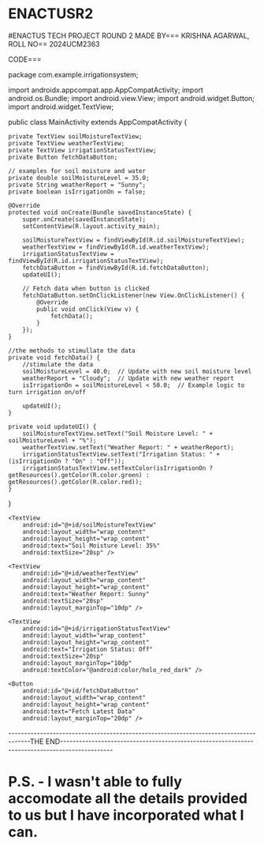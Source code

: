 # ENACTUSR2

#ENACTUS TECH PROJECT ROUND 2 MADE BY=== KRISHNA AGARWAL, ROLL NO== 2024UCM2363

CODE===

package com.example.irrigationsystem;

import androidx.appcompat.app.AppCompatActivity;
import android.os.Bundle;
import android.view.View;
import android.widget.Button;
import android.widget.TextView;

public class MainActivity extends AppCompatActivity {

    private TextView soilMoistureTextView;
    private TextView weatherTextView;
    private TextView irrigationStatusTextView;
    private Button fetchDataButton;

    // examples for soil moisture and water
    private double soilMoistureLevel = 35.0;
    private String weatherReport = "Sunny";
    private boolean isIrrigationOn = false;

    @Override
    protected void onCreate(Bundle savedInstanceState) {
        super.onCreate(savedInstanceState);
        setContentView(R.layout.activity_main);

        soilMoistureTextView = findViewById(R.id.soilMoistureTextView);
        weatherTextView = findViewById(R.id.weatherTextView);
        irrigationStatusTextView = findViewById(R.id.irrigationStatusTextView);
        fetchDataButton = findViewById(R.id.fetchDataButton);
        updateUI();

        // Fetch data when button is clicked
        fetchDataButton.setOnClickListener(new View.OnClickListener() {
            @Override
            public void onClick(View v) {
                fetchData();
            }
        });
    }

    //the methods to stimullate the data
    private void fetchData() {
        //stimulate the data
        soilMoistureLevel = 40.0;  // Update with new soil moisture level
        weatherReport = "Cloudy";  // Update with new weather report
        isIrrigationOn = soilMoistureLevel < 50.0;  // Example logic to turn irrigation on/off

        updateUI();
    }

    private void updateUI() {
        soilMoistureTextView.setText("Soil Moisture Level: " + soilMoistureLevel + "%");
        weatherTextView.setText("Weather Report: " + weatherReport);
        irrigationStatusTextView.setText("Irrigation Status: " + (isIrrigationOn ? "On" : "Off"));
        irrigationStatusTextView.setTextColor(isIrrigationOn ? getResources().getColor(R.color.green) : getResources().getColor(R.color.red));
    }
}



<?xml version="1.0" encoding="utf-8"?>
<LinearLayout xmlns:android="http://schemas.android.com/apk/res/android"
    android:layout_width="match_parent"
    android:layout_height="match_parent"
    android:orientation="vertical"
    android:padding="16dp">

    <TextView
        android:id="@+id/soilMoistureTextView"
        android:layout_width="wrap_content"
        android:layout_height="wrap_content"
        android:text="Soil Moisture Level: 35%"
        android:textSize="20sp" />

    <TextView
        android:id="@+id/weatherTextView"
        android:layout_width="wrap_content"
        android:layout_height="wrap_content"
        android:text="Weather Report: Sunny"
        android:textSize="20sp"
        android:layout_marginTop="10dp" />

    <TextView
        android:id="@+id/irrigationStatusTextView"
        android:layout_width="wrap_content"
        android:layout_height="wrap_content"
        android:text="Irrigation Status: Off"
        android:textSize="20sp"
        android:layout_marginTop="10dp"
        android:textColor="@android:color/holo_red_dark" />

    <Button
        android:id="@+id/fetchDataButton"
        android:layout_width="wrap_content"
        android:layout_height="wrap_content"
        android:text="Fetch Latest Data"
        android:layout_marginTop="20dp" />
</LinearLayout>



-------------------------------------------------------------------------------------THE END----------------------------------------------------------------------------------------------
# P.S. - I wasn't able to fully accomodate all the details provided to us but I have incorporated what I can. 

